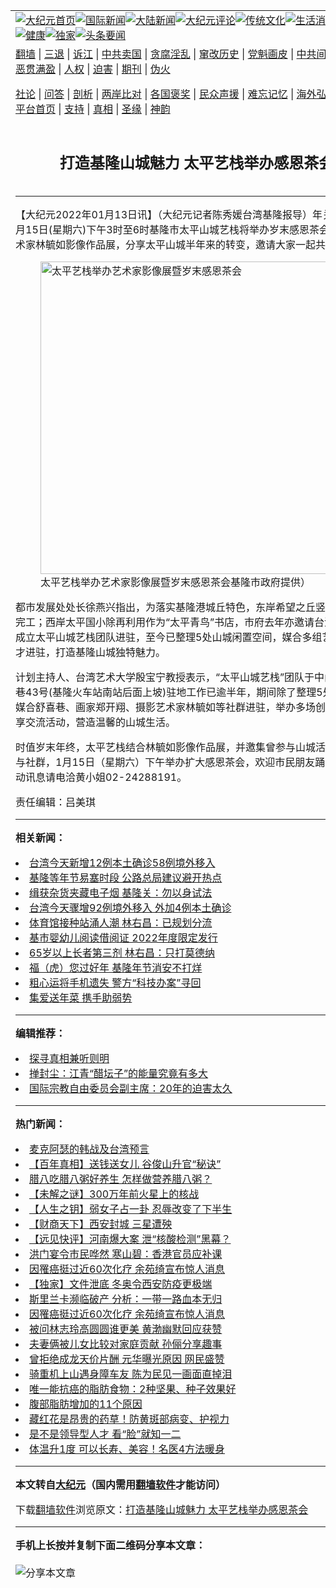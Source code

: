 <a name="1" id="1" target="_blank"></a><span id="1"></span>
<table align=center border="0"><tr><td colspan="2" VALIGN=TOP><a href="https://github.com/lsgemp3654/djy/blob/master/gb/nf1351518.md#1"><img src="https://raw.githubusercontent.com/lsgemp3654/www/master/t/djy/1.jpg" title="大纪元首页" alt="大纪元首页"></a><a href="https://github.com/lsgemp3654/djy/blob/master/gb/n24hr.md#1"><img src="https://raw.githubusercontent.com/lsgemp3654/www/master/t/djy/3.jpg" title="国际新闻" alt="国际新闻"></a><a href="https://github.com/lsgemp3654/djy/blob/master/gb/nsc413.md#1"><img src="https://raw.githubusercontent.com/lsgemp3654/www/master/t/djy/4.jpg" title="大陆新闻" alt="大陆新闻"></a><a href="https://github.com/lsgemp3654/djy/blob/master/gb/news392.md#1"><img src="https://raw.githubusercontent.com/lsgemp3654/www/master/t/djy/5.jpg" title="大纪元评论" alt="大纪元评论"></a><a href="https://github.com/lsgemp3654/djy/blob/master/gb/news2007.md#1"><img src="https://raw.githubusercontent.com/lsgemp3654/www/master/t/djy/6.jpg" title="传统文化" alt="传统文化"></a><a href="https://github.com/lsgemp3654/djy/blob/master/gb/news2008.md#1"><img src="https://raw.githubusercontent.com/lsgemp3654/www/master/t/djy/7.jpg" title="生活消费" alt="生活消费"></a><a href="https://github.com/lsgemp3654/djy/blob/master/gb/ncyule.md#1"><img src="https://raw.githubusercontent.com/lsgemp3654/www/master/t/djy/8.jpg" title="娱乐休闲" alt="娱乐休闲"></a><a href="https://github.com/lsgemp3654/djy/blob/master/gb/nsc1002.md#1"><img src="https://raw.githubusercontent.com/lsgemp3654/www/master/t/djy/9.jpg" title="健康" alt="健康"></a><a href="https://github.com/lsgemp3654/djy/blob/master/gb/nf6092.md#1"><img src="https://raw.githubusercontent.com/lsgemp3654/www/master/t/djy/10a.jpg" title="独家" alt="独家"></a><a href="https://github.com/lsgemp3654/djy/blob/master/gb/nf4514.md#1"><img src="https://raw.githubusercontent.com/lsgemp3654/www/master/t/djy/12a.jpg" title="头条要闻" alt="头条要闻"></a></td></tr>
<tr><td colspan="2" VALIGN=TOP><a target="_blank" href="https://github.com/lsgemp3654/www/blob/master/README.md?zsrh#1">翻墙</a> | <a target="_blank" href="https://github.com/lsgemp3654/djy/blob/master/gb/nf5657.md#1">三退</a> | <a target="_blank" href="https://github.com/lsgemp3654/djy/blob/master/gb/nf6124.md#1">诉江</a> | <a target="_blank" href="https://github.com/lsgemp3654/djy/blob/master/gb/nf1176117.md#1">中共卖国</a> | <a target="_blank" href="https://github.com/lsgemp3654/djy/blob/master/gb/nf5773.md#1">贪腐淫乱</a> | <a target="_blank" href="https://github.com/lsgemp3654/djy/blob/master/gb/nf1176115.md#1">窜改历史</a> | <a target="_blank" href="https://github.com/lsgemp3654/djy/blob/master/gb/nf1176107.md#1">党魁画皮</a> | <a target="_blank" href="https://github.com/lsgemp3654/djy/blob/master/gb/nf1320400.md#1">中共间谍</a> | <a target="_blank" href="https://github.com/lsgemp3654/djy/blob/master/gb/nf1176114.md#1">破坏传统</a> | <a target="_blank" href="https://github.com/lsgemp3654/ntdtv/blob/master/gb/prog447_1.md#1">恶贯满盈</a> | <a target="_blank" href="https://github.com/lsgemp3654/djy/blob/master/gb/ncid278.md#1">人权</a> | <a target="_blank" href="https://github.com/lsgemp3654/djy/blob/master/gb/nf1176111.md#1">迫害</a> | <a target="_blank" href="https://gitlab.com/szzdlab/mh-qikan/blob/master/README.md#1">期刊</a> | <a target="_blank" href="https://github.com/lsgemp3654/djy/blob/master/gb/nf5562.md#1">伪火</a></p><p><a target="_blank" href="https://github.com/lsgemp3654/djy/blob/master/gb/9p.md#1">社论</a> | <a target="_blank" href="https://github.com/lsgemp3654/djy/blob/master/gb/nf4378.md#1">问答</a> | <a target="_blank" href="https://github.com/lsgemp3654/djy/blob/master/gb/nf5792.md#1">剖析</a> | <a target="_blank" href="https://github.com/lsgemp3654/djy/blob/master/gb/nf5735.md#1">两岸比对</a> | <a target="_blank" href="https://github.com/lsgemp3654/djy/blob/master/gb/nf6119.md#1">各国褒奖</a> | <a target="_blank" href="https://github.com/lsgemp3654/djy/blob/master/gb/nf6120.md#1">民众声援</a> | <a target="_blank" href="https://github.com/lsgemp3654/djy/blob/master/gb/nf1188594.md#1">难忘记忆</a> | <a target="_blank" href="https://github.com/lsgemp3654/djy/blob/master/gb/nf3180.md#1">海外弘传</a> | <a target="_blank" href="https://github.com/lsgemp3654/djy/blob/master/gb/nf5410.md#1">万人上访</a> | <a target="_blank" href="https://github.com/lsgemp3654/www/blob/master/README.md?zsrh#1">平台首页</a> | <a target="_blank" href="https://github.com/lsgemp3654/djy/blob/master/gb/nf4386.md#1">支持</a> | <a target="_blank" href="https://github.com/lsgemp3654/djy/blob/master/gb/nf4389.md#1">真相</a> | <a target="_blank" href="https://github.com/lsgemp3654/djy/blob/master/gb/nf5790.md#1">圣缘</a> | <a target="_blank" href="https://github.com/lsgemp3654/djy/blob/master/gb/nf4786.md#1">神韵</a></td></tr>
<tr><td VALIGN=TOP width="626"><h2 align=center>打造基隆山城魅力 太平艺栈举办感恩茶会</h2>

<h6></h6>
<hr>
<p>【大纪元2022年01月13日讯】（大纪元记者陈秀媛台湾<ahref="https://github.com/lsgemp3654/djy/blob/master/gb/tag/%E5%9F%BA%E9%9A%86.md#1">基隆</a>报导）年关将近，1月15日(星期六)下午3时至6时基隆市太平山城艺栈将举办岁末感恩茶会，结合艺术家林毓如影像作品展，分享太平山城半年来的转变，邀请大家一起共襄盛举！</p>
<figure id="13502313" aria-describedby="caption-13502313" style="width: 500px" class="wp-caption aligncenter"><ahref=" https://i.epochtimes.com/assets/uploads/2022/01/id13502313-537095-450x602.jpg" target="_blank" rel="noreferrer noopener"> <img src="https://i.epochtimes.com/assets/uploads/2022/01/id13502313-537095-450x602.jpg" alt="太平艺栈举办艺术家影像展暨岁末感恩茶会" width="500" /></a><figcaption id="caption-13502313" class="wp-caption-text">太平艺栈举办艺术家影像展暨岁末感恩茶会<ahref="https://github.com/lsgemp3654/djy/blob/master/gb/tag/%E5%9F%BA%E9%9A%86.md#1">基隆</a>市政府提供）</figcaption></figure>
<p>都市发展处处长徐燕兴指出，为落实基隆港城丘特色，东岸希望之丘竖梯工程即将完工；西岸太平国小除再利用作为“太平青鸟”书店，市府去年亦邀请台湾艺术大学成立太平山城艺栈团队进驻，至今已整理5处山城闲置空间，媒合多组艺术专长人才进驻，打造基隆山城独特魅力。</p>
<p>计划主持人、台湾艺术大学殷宝宁教授表示，“太平山城艺栈”团队于中山一路189巷43号(基隆火车站南站后面上坡)驻地工作已逾半年，期间除了整理5处空间，并媒合舒喜巷、画家郑开翔、摄影艺术家林毓如等社群进驻，举办多场创意市集及分享交流活动，营造温馨的山城生活。</p>
<p>时值岁末年终，太平艺栈结合林毓如影像作品展，并邀集曾参与山城活动之艺术家与社群，1月15日（星期六）下午举办扩大感恩茶会，欢迎市民朋友踊跃参加。活动讯息请电洽黄小姐02-24288191。</p>
<p>责任编辑：吕美琪</p>

<hr>


<strong>相关新闻：</strong>
<li><a href="https://github.com/lsgemp3654/djy/blob/master/gb/22/1/11/n13496850.md#1">台湾今天新增12例本土确诊58例境外移入</a></li>
<li><a href="https://github.com/lsgemp3654/djy/blob/master/gb/22/1/11/n13497288.md#1">基隆等年节易塞时段 公路总局建议避开热点</a></li>
<li><a href="https://github.com/lsgemp3654/djy/blob/master/gb/22/1/12/n13498502.md#1">缉获杂货夹藏电子烟  基隆关：勿以身试法</a></li>
<li><a href="https://github.com/lsgemp3654/djy/blob/master/gb/22/1/12/n13498996.md#1">台湾今天骤增92例境外移入 外加4例本土确诊</a></li>
<li><a href="https://github.com/lsgemp3654/djy/blob/master/gb/22/1/12/n13499302.md#1">体育馆接种站涌人潮 林右昌：已规划分流</a></li>
<li><a href="https://github.com/lsgemp3654/djy/blob/master/gb/22/1/12/n13499376.md#1">基市婴幼儿阅读借阅证 2022年度限定发行</a></li>
<li><a href="https://github.com/lsgemp3654/djy/blob/master/gb/22/1/12/n13499525.md#1">65岁以上长者第三剂 林右昌：只打莫德纳</a></li>
<li><a href="https://github.com/lsgemp3654/djy/blob/master/gb/22/1/12/n13499556.md#1">福（虎）您过好年 基隆年节消安不打烊</a></li>
<li><a href="https://github.com/lsgemp3654/djy/blob/master/gb/22/1/12/n13499693.md#1">粗心运将手机遗失  警方“科技办案”寻回</a></li>
<li><a href="https://github.com/lsgemp3654/djy/blob/master/gb/22/1/13/n13502101.md#1">集爱送年菜 携手助弱势</a></li>
<hr>


<strong>编辑推荐：</strong>
<li><a href="https://github.com/upjkzu3674/djy/blob/master/gb/11/6/17/n3289382.md?dfh#1" target="_blank">探寻真相兼听则明</a></li><li><a href="https://github.com/tsiac2612/djy/blob/master/gb/20/3/15/n11942777.md#1" target="_blank">掸封尘：江青“醋坛子”的能量究竟有多大</a></li><li><a href="https://github.com/tsiac2612/djy/blob/master/gb/19/7/21/n11398539.md#1" target="_blank">国际宗教自由委员会副主席：20年的迫害太久</a></li>
<hr>

<strong>热门新闻：</strong>
<li><a href="https://github.com/lsgemp3654/djy/blob/master/gb/22/1/3/n13479197.md#1">麦克阿瑟的韩战及台湾预言</a></li>
<li><a href="https://github.com/lsgemp3654/djy/blob/master/gb/22/1/7/n13489253.md#1">【百年真相】送钱送女儿 谷俊山升官“秘诀”</a></li>
<li><a href="https://github.com/lsgemp3654/djy/blob/master/gb/22/1/7/n13488752.md#1">腊八吃腊八粥好养生 怎样做营养腊八粥？</a></li>
<li><a href="https://github.com/lsgemp3654/djy/blob/master/gb/22/1/6/n13486963.md#1">【未解之谜】300万年前火星上的核战</a></li>
<li><a href="https://github.com/lsgemp3654/djy/blob/master/gb/21/11/28/n13403471.md#1">【人生之钥】弱女子占一卦 忍辱改变了下半生</a></li>
<li><a href="https://github.com/lsgemp3654/djy/blob/master/gb/22/1/12/n13500370.md#1">【财商天下】西安封城 三星遭殃</a></li>
<li><a href="https://github.com/lsgemp3654/djy/blob/master/gb/22/1/12/n13500751.md#1">【远见快评】河南爆大案 泄“核酸检测”黑幕？</a></li>
<li><a href="https://github.com/lsgemp3654/djy/blob/master/gb/22/1/12/n13500077.md#1">洪门宴令市民哗然 寒山碧：香港官员应补课</a></li>
<li><a href="https://github.com/lsgemp3654/djy/blob/master/gb/22/1/10/n13495844.md#1">因罹癌挺过近60次化疗 余苑绮宣布惊人消息</a></li>
<li><a href="https://github.com/lsgemp3654/djy/blob/master/gb/22/1/10/n13494074.md#1">【独家】文件泄底 冬奥令西安防疫更极端</a></li>
<li><a href="https://github.com/lsgemp3654/djy/blob/master/gb/22/1/10/n13495938.md#1">斯里兰卡濒临破产 分析：一带一路血本无归</a></li>
<li><a href="https://github.com/lsgemp3654/djy/blob/master/gb/22/1/10/n13495844.md#1">因罹癌挺过近60次化疗 余苑绮宣布惊人消息</a></li>
<li><a href="https://github.com/lsgemp3654/djy/blob/master/gb/22/1/11/n13498100.md#1">被问林志玲高圆圆谁更美 黄渤幽默回应获赞</a></li>
<li><a href="https://github.com/lsgemp3654/djy/blob/master/gb/22/1/10/n13496034.md#1">夫妻俩被儿女比较对家庭贡献 孙俪分享趣事</a></li>
<li><a href="https://github.com/lsgemp3654/djy/blob/master/gb/22/1/12/n13500688.md#1">曾拒绝成龙天价片酬 元华曝光原因 网民盛赞</a></li>
<li><a href="https://github.com/lsgemp3654/djy/blob/master/gb/22/1/11/n13496797.md#1">骑重机上山遇身障车友 陈为民见一画面直掉泪</a></li>
<li><a href="https://github.com/lsgemp3654/djy/blob/master/gb/22/1/8/n13490050.md#1">唯一能抗癌的脂肪食物：2种坚果、种子效果好</a></li>
<li><a href="https://github.com/lsgemp3654/djy/blob/master/gb/22/1/10/n13495124.md#1">腹部脂肪增加的11个原因</a></li>
<li><a href="https://github.com/lsgemp3654/djy/blob/master/gb/22/1/11/n13497429.md#1">藏红花是昂贵的药草！防黄斑部病变、护视力</a></li>
<li><a href="https://github.com/lsgemp3654/djy/blob/master/gb/22/1/6/n13486023.md#1">是不是领导型人才 看“脸”就知一二</a></li>
<li><a href="https://github.com/lsgemp3654/djy/blob/master/gb/22/1/10/n13495610.md#1">体温升1度 可以长寿、美容！名医4方法暖身</a></li>
<hr>

<strong>本文转自<a href="https://www.epochtimes.com">大纪元</a>（国内需用<a href="https://github.com/lsgemp3654/www/blob/master/README.md#8">翻墙软件</a>才能访问）</strong><p>下载<a href="https://github.com/lsgemp3654/www/blob/master/README.md#8">翻墙软件</a>浏览原文：<a href="https://www.epochtimes.com/gb/22/1/13/n13502311.htm">打造基隆山城魅力 太平艺栈举办感恩茶会</a></p><hr>

<strong>手机上长按并复制下面二维码分享本文章：</strong><br><br><img src="https://chart.apis.google.com/chart?cht=qr&chs=240x240&choe=UTF-8&chld=M|2&chl=https://github.com/lsgemp3654/djy/blob/master/gb/22/1/13/n13502311.md%231" title="分享本文章"></td><td VALIGN=TOP><a href="https://github.com/lsgemp3654/djy/blob/master/gb/16/1/21/n4622075.md?dfh#1" target="_blank"><img src="https://raw.githubusercontent.com/lsgemp3654/djy/master/gb/300/wei-f1.jpg" title="中共的伪火骗局"  alt="中共的伪火骗局"></a><br><a href="https://github.com/lsgemp3654/www/blob/master/README.md?dfh#9" target="_blank"><img src="https://raw.githubusercontent.com/lsgemp3654/djy/master/gb/300/yong-h.jpg" title="永恒的见证"  alt="永恒的见证"></a><br><a href="https://github.com/lsgemp3654/djy/blob/master/gb/13/9/29/n3974789.md?dfh#1" target="_blank"><img src="https://raw.githubusercontent.com/lsgemp3654/djy/master/gb/300/shang-lnz.jpg" title="善良女子被中共投男牢"  alt="善良女子被中共投男牢"></a><br><a href="https://github.com/lsgemp3654/djy/blob/master/gb/16/3/16/n4663449.md?dfh#1" target="_blank"><img src="https://raw.githubusercontent.com/lsgemp3654/djy/master/gb/300/huo-z3.jpg" title="警卫目击活摘器官"  alt="警卫目击活摘器官"></a><br><a href="https://github.com/lsgemp3654/djy/blob/master/gb/16/8/7/n8177641.md?dfh#1" target="_blank"><img src="https://raw.githubusercontent.com/lsgemp3654/djy/master/gb/300/huo-z4.jpg" title="证人描述活摘恐怖"  alt="证人描述活摘恐怖"></a><br><a href="https://github.com/lsgemp3654/djy/blob/master/gb/10/4/19/n2881569.md?dfh#1" target="_blank"><img src="https://raw.githubusercontent.com/lsgemp3654/djy/master/gb/300/huo-z1.jpg" title="揭开活摘器官黑幕"  alt="揭开活摘器官黑幕"></a><br><a href="https://github.com/lsgemp3654/djy/blob/master/gb/10/11/7/n3077476.md?dfh#1" target="_blank"><img src="https://raw.githubusercontent.com/lsgemp3654/djy/master/gb/300/ma-ks.jpg" title="马克思的成魔之路"  alt="马克思的成魔之路"></a><br><a href="https://github.com/lsgemp3654/djy/blob/master/gb/14/6/9/n4173977.md?dfh#1" target="_blank"><img src="https://raw.githubusercontent.com/lsgemp3654/djy/master/gb/300/chang-zs.jpg" title="藏字石 蕴天机"  alt="藏字石 蕴天机"></a><br><a href="https://github.com/lsgemp3654/djy/blob/master/gb/18/5/10/n10381511.md?dfh#1" target="_blank"><img src="https://raw.githubusercontent.com/lsgemp3654/djy/master/gb/300/st1.jpg" title="关注三亿人三退"  alt="关注三亿人三退"></a><br><a href="https://github.com/lsgemp3654/djy/blob/master/gb/18/3/21/n10237682.md?dfh#1" target="_blank"><img src="https://raw.githubusercontent.com/lsgemp3654/djy/master/gb/300/jie-t.jpg" title="解体中共复兴中华"  alt="解体中共复兴中华"></a><br><a href="https://github.com/lsgemp3654/djy/blob/master/gb/9/2/9/n2422991.md?dfh#1" target="_blank"><img src="https://raw.githubusercontent.com/lsgemp3654/djy/master/gb/300/gao-zs.jpg" title="中共迫害良心律师"  alt="中共迫害良心律师"></a><br><a href="https://github.com/lsgemp3654/djy/blob/master/gb/18/12/9/n10900044.md?dfh#1" target="_blank"><img src="https://raw.githubusercontent.com/lsgemp3654/djy/master/gb/300/sj1.jpg" title="三百多万人举报江泽民"  alt="三百多万人举报江泽民"></a><br><a href="https://github.com/lsgemp3654/djy/blob/master/gb/18/8/28/n10672014.md?dfh#1" target="_blank"><img src="https://raw.githubusercontent.com/lsgemp3654/djy/master/gb/300/sj2.jpg" title="这些官员为何起诉江泽民"  alt="这些官员为何起诉江泽民"></a><br><a href="https://github.com/lsgemp3654/djy/blob/master/gb/8/12/18/n2367165.md?dfh#1" target="_blank"><img src="https://raw.githubusercontent.com/lsgemp3654/djy/master/gb/300/liangan.jpg" title="海峡两岸的强烈对比"  alt="海峡两岸的强烈对比"></a><br><a href="https://github.com/lsgemp3654/djy/blob/master/gb/15/12/10/n4593139.md?dfh#1" target="_blank"><img src="https://raw.githubusercontent.com/lsgemp3654/djy/master/gb/300/jia-ndzl.jpg" title="加拿大总理的贺信"  alt="加拿大总理的贺信"></a><br><a href="https://github.com/lsgemp3654/djy/blob/master/gb/11/6/17/n3289382.md?dfh#1" target="_blank"><img src="https://raw.githubusercontent.com/lsgemp3654/djy/master/gb/300/xiao-wd.jpg" title="探寻真相兼听则明"  alt="探寻真相兼听则明"></a><br><a href="https://github.com/lsgemp3654/djy/blob/master/gb/18/10/27/n10812623.md?dfh#1" target="_blank"><img src="https://raw.githubusercontent.com/lsgemp3654/djy/master/gb/300/yindu.jpg" title="印度媒体报道东方"  alt="印度媒体报道东方"></a><br><a href="https://github.com/lsgemp3654/djy/blob/master/gb/18/6/9/n10469652.md?dfh#1" target="_blank"><img src="https://raw.githubusercontent.com/lsgemp3654/djy/master/gb/300/xie-j.jpg" title="不一样的海外校园"  alt="不一样的海外校园"></a><br><a href="https://github.com/lsgemp3654/djy/blob/master/gb/7/4/5/n1669415.md?dfh#1" target="_blank"><img src="https://raw.githubusercontent.com/lsgemp3654/djy/master/gb/300/li-up.jpg" title="从大师到徒弟的传奇"  alt="从大师到徒弟的传奇"></a><br><a href="https://github.com/lsgemp3654/djy/blob/master/gb/17/5/26/n9191512.md?dfh#1" target="_blank"><img src="https://raw.githubusercontent.com/lsgemp3654/djy/master/gb/300/zfl2.jpg" title="亿万人与东方一本奇书"  alt="亿万人与东方一本奇书"></a><br><a href="https://github.com/lsgemp3654/djy/blob/master/gb/13/11/27/n4020290.md?dfh#1" target="_blank"><img src="https://raw.githubusercontent.com/lsgemp3654/djy/master/gb/300/zhen-h.jpg" title="大陆见不到的震撼场面"  alt="大陆见不到的震撼场面"></a><br><a href="https://github.com/lsgemp3654/djy/blob/master/gb/15/7/17/n4482910.md?dfh#1" target="_blank"><img src="https://raw.githubusercontent.com/lsgemp3654/djy/master/gb/300/dalu-sk.jpg" title="人心向善 大陆当初盛况"  alt="人心向善 大陆当初盛况"></a><br><a href="https://github.com/lsgemp3654/djy/blob/master/gb/19/1/5/n10955468.md?dfh#1" target="_blank"><img src="https://raw.githubusercontent.com/lsgemp3654/djy/master/gb/300/zfl1.jpg" title="追寻真理 这书讲什么"  alt="追寻真理 这书讲什么"></a><br><a href="https://github.com/lsgemp3654/www/blob/master/README.md?dfh#1" target="_blank"><img src="https://raw.githubusercontent.com/lsgemp3654/djy/master/gb/300/fq1.jpg" title="下载免费翻墙软件"  alt="下载免费翻墙软件"></a><br></td></tr></table>
